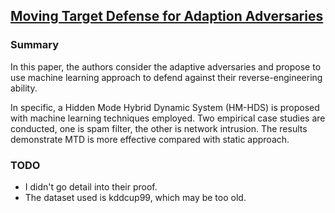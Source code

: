 ## [Moving Target Defense for Adaption Adversaries](http://ieeexplore.ieee.org/xpl/login.jsp?tp=&arnumber=6578785)

### Summary
In this paper, the authors consider the adaptive adversaries and propose to use machine learning approach to defend against their reverse-engineering ability.

In specific, a Hidden Mode Hybrid Dynamic System (HM-HDS) is proposed with machine learning techniques employed. Two empirical case studies are conducted, one is spam filter, the other is network intrusion. The results demonstrate MTD is more effective compared with static approach.

### TODO
- I didn't go detail into their proof.
- The dataset used is kddcup99, which may be too old.

